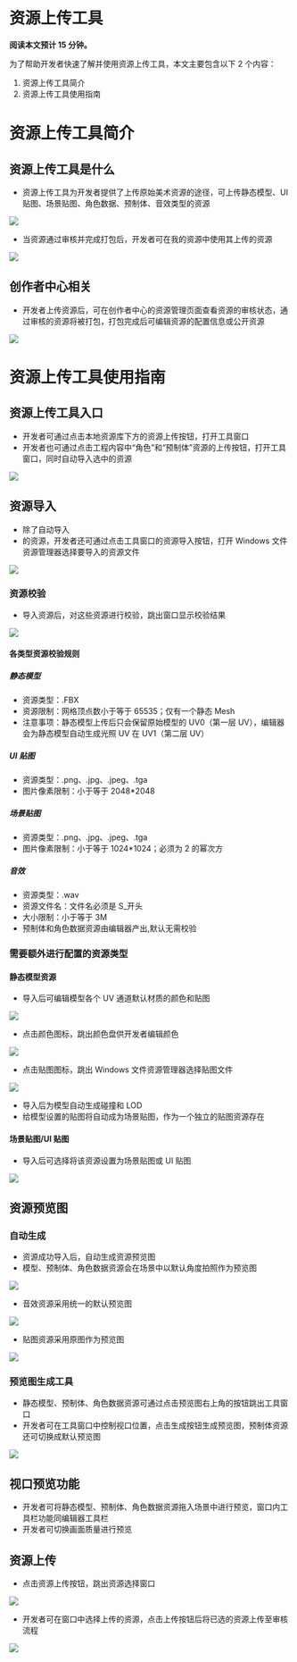 # 资源上传工具

<strong>阅读本文预计 15 分钟。</strong>

为了帮助开发者快速了解并使用资源上传工具，本文主要包含以下 2 个内容：

1. 资源上传工具简介
2. 资源上传工具使用指南

# 资源上传工具简介

## 资源上传工具是什么

- 资源上传工具为开发者提供了上传原始美术资源的途径，可上传静态模型、UI 贴图、场景贴图、角色数据、预制体、音效类型的资源

![](https://wstatic-a1.233leyuan.com/productdocs/static/boxcnGaZeauv4q5g1AHai99TqUe.png)

- 当资源通过审核并完成打包后，开发者可在我的资源中使用其上传的资源

![](https://wstatic-a1.233leyuan.com/productdocs/static/boxcnNOPGtfLyV0kCMOty7JAGPc.png)

## 创作者中心相关

- 开发者上传资源后，可在创作者中心的资源管理页面查看资源的审核状态，通过审核的资源将被打包，打包完成后可编辑资源的配置信息或公开资源

![](https://wstatic-a1.233leyuan.com/productdocs/static/boxcn5hLekWaGeuLo38J3HTD53b.png)

# 资源上传工具使用指南

## 资源上传工具入口

- 开发者可通过点击本地资源库下方的资源上传按钮，打开工具窗口
- 开发者也可通过点击工程内容中“角色”和“预制体”资源的上传按钮，打开工具窗口，同时自动导入选中的资源

![](https://wstatic-a1.233leyuan.com/productdocs/static/boxcneeSjnVFCwthZMBkUYKWprI.gif)

## 资源导入

- 除了自动导入
- 的资源，开发者还可通过点击工具窗口的资源导入按钮，打开 Windows 文件资源管理器选择要导入的资源文件

![](https://wstatic-a1.233leyuan.com/productdocs/static/boxcnddeGZgImpRhRiJNkM3CDsc.png)

### 资源校验

- 导入资源后，对这些资源进行校验，跳出窗口显示校验结果

![](https://wstatic-a1.233leyuan.com/productdocs/static/boxcnV4VslF2po47rdrlZ7gf9Bb.png)

#### 各类型资源校验规则

##### 静态模型

- 资源类型：.FBX
- 资源限制：网格顶点数小于等于 65535；仅有一个静态 Mesh
- 注意事项：静态模型上传后只会保留原始模型的 UV0（第一层 UV），编辑器会为静态模型自动生成光照 UV 在 UV1（第二层 UV）

##### UI 贴图

- 资源类型：.png、.jpg、.jpeg、.tga
- 图片像素限制：小于等于 2048*2048

##### 场景贴图

- 资源类型：.png、.jpg、.jpeg、.tga
- 图片像素限制：小于等于 1024*1024；必须为 2 的幂次方

##### 音效

- 资源类型：.wav
- 资源文件名：文件名必须是 S_开头
- 大小限制：小于等于 3M
- 预制体和角色数据资源由编辑器产出,默认无需校验

### 需要额外进行配置的资源类型

#### 静态模型资源

- 导入后可编辑模型各个 UV 通道默认材质的颜色和贴图

![](https://wstatic-a1.233leyuan.com/productdocs/static/boxcnA6VtGGx8yhwAs6dwt5VdVg.png)

- 点击颜色图标，跳出颜色盘供开发者编辑颜色

![](https://wstatic-a1.233leyuan.com/productdocs/static/boxcnF9bfQ0TW2Z652GNiVA13Lf.png)

- 点击贴图图标，跳出 Windows 文件资源管理器选择贴图文件

![](https://wstatic-a1.233leyuan.com/productdocs/static/boxcn7cGs5OSpsfFbOLaJWTrtJd.png)

- 导入后为模型自动生成碰撞和 LOD
- 给模型设置的贴图将自动成为场景贴图，作为一个独立的贴图资源存在

#### 场景贴图/UI 贴图

- 导入后可选择将该资源设置为场景贴图或 UI 贴图

![](https://wstatic-a1.233leyuan.com/productdocs/static/boxcnEHVKdi8MdHJtz85j4HRuse.png)

## 资源预览图

### 自动生成

- 资源成功导入后，自动生成资源预览图
- 模型、预制体、角色数据资源会在场景中以默认角度拍照作为预览图

![](https://wstatic-a1.233leyuan.com/productdocs/static/boxcnM61Ek76EB8KoPkRxazSjXd.png)

- 音效资源采用统一的默认预览图

![](https://wstatic-a1.233leyuan.com/productdocs/static/boxcnmHwDr7ckUSXTdUelbowsfh.png)

- 贴图资源采用原图作为预览图

![](https://wstatic-a1.233leyuan.com/productdocs/static/boxcnvLP77hXgxf1yu9OPK8OyPb.png)

### 预览图生成工具

- 静态模型、预制体、角色数据资源可通过点击预览图右上角的按钮跳出工具窗口
- 开发者可在工具窗口中控制视口位置，点击生成按钮生成预览图，预制体资源还可切换成默认预览图

![](https://wstatic-a1.233leyuan.com/productdocs/static/boxcn48sJvjPebiAhnPGqVWzCOh.gif)

## 视口预览功能

- 开发者可将静态模型、预制体、角色数据资源拖入场景中进行预览，窗口内工具栏功能同编辑器工具栏
- 开发者可切换画面质量进行预览

## 资源上传

- 点击资源上传按钮，跳出资源选择窗口

![](https://wstatic-a1.233leyuan.com/productdocs/static/boxcn5zmLGRDRpdXbecPpxcNfVd.gif)

- 开发者可在窗口中选择上传的资源，点击上传按钮后将已选的资源上传至审核流程

![](https://wstatic-a1.233leyuan.com/productdocs/static/boxcnyN9lxcqUXJU9SXwiqVE8fb.gif)
